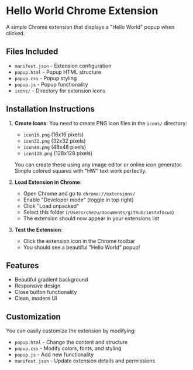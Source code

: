 # Hello World Chrome Extension

A simple Chrome extension that displays a "Hello World" popup when clicked.

## Files Included

- `manifest.json` - Extension configuration
- `popup.html` - Popup HTML structure
- `popup.css` - Popup styling
- `popup.js` - Popup functionality
- `icons/` - Directory for extension icons

## Installation Instructions

1. **Create Icons**: You need to create PNG icon files in the `icons/` directory:
   - `icon16.png` (16x16 pixels)
   - `icon32.png` (32x32 pixels) 
   - `icon48.png` (48x48 pixels)
   - `icon128.png` (128x128 pixels)

   You can create these using any image editor or online icon generator. Simple colored squares with "HW" text work perfectly.

2. **Load Extension in Chrome**:
   - Open Chrome and go to `chrome://extensions/`
   - Enable "Developer mode" (toggle in top right)
   - Click "Load unpacked"
   - Select this folder (`/Users/chezu/Documents/github/instafocus`)
   - The extension should now appear in your extensions list

3. **Test the Extension**:
   - Click the extension icon in the Chrome toolbar
   - You should see a beautiful "Hello World" popup!

## Features

- Beautiful gradient background
- Responsive design
- Close button functionality
- Clean, modern UI

## Customization

You can easily customize the extension by modifying:
- `popup.html` - Change the content and structure
- `popup.css` - Modify colors, fonts, and styling
- `popup.js` - Add new functionality
- `manifest.json` - Update extension details and permissions
